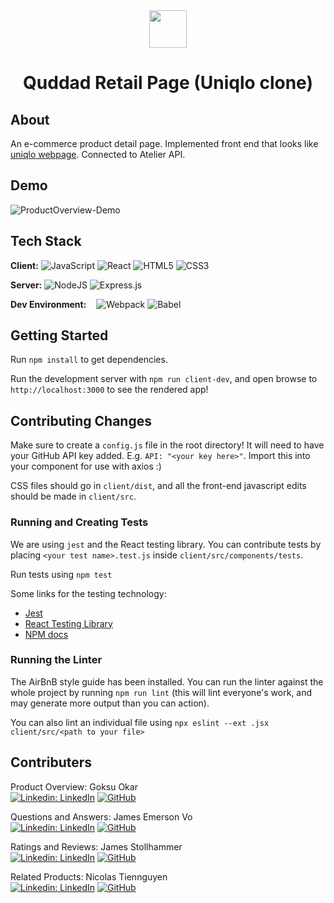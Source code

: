 <div align="center">
  <img src="./client/dist/img/app/quddad_Logo.png" style="height: 60px; width: 60px"/>
  <h1>Quddad Retail Page (Uniqlo clone)</h1>
</div>

## About
An e-commerce product detail page. Implemented front end that looks like [uniqlo webpage](https://www.uniqlo.com/).
Connected to Atelier API.

## Demo

![ProductOverview-Demo](https://github.com/friendsFEC/Uniqlo-Clone-Quddad/blob/60405285870a23da6470a9cbc7f6dd3fb30219e5/demos/overall-demo-gif.gif)

## Tech Stack

**Client:**
  ![JavaScript](https://img.shields.io/badge/javascript-%23323330.svg?style=for-the-badge&logo=javascript&logoColor=%23F7DF1E)
  ![React](https://img.shields.io/badge/react-%2320232a.svg?style=for-the-badge&logo=react&logoColor=%2361DAFB)
  ![HTML5](https://img.shields.io/badge/html5-%23E34F26.svg?style=for-the-badge&logo=html5&logoColor=white)
  ![CSS3](https://img.shields.io/badge/css3-%231572B6.svg?style=for-the-badge&logo=css3&logoColor=white)

**Server:**
  ![NodeJS](https://img.shields.io/badge/node.js-6DA55F?style=for-the-badge&logo=node.js&logoColor=white)
  ![Express.js](https://img.shields.io/badge/express.js-%23404d59.svg?style=for-the-badge&logo=express&logoColor=%2361DAFB)

  **Dev Environment:** &nbsp;&nbsp;
  ![Webpack](https://img.shields.io/badge/webpack-%238DD6F9.svg?style=for-the-badge&logo=webpack&logoColor=black)
  ![Babel](https://img.shields.io/badge/Babel-F9DC3e?style=for-the-badge&logo=babel&logoColor=black)


## Getting Started

Run `npm install` to get dependencies.

Run the development server with `npm run client-dev`, and open browse to
`http://localhost:3000` to see the rendered app!


## Contributing Changes

Make sure to create a `config.js` file in the root directory! It will need to
have your GitHub API key added. E.g. `API: "<your key here>"`. Import this into
your component for use with axios :)

CSS files should go in `client/dist`, and all the front-end javascript
edits should be made in `client/src`.

### Running and Creating Tests

We are using `jest` and the React testing library. You can contribute tests
by placing `<your test name>.test.js` inside `client/src/components/tests`.

Run tests using `npm test`

Some links for the testing technology:
* [Jest](https://jestjs.io/docs/getting-started)
* [React Testing Library](https://testing-library.com/docs/react-testing-library/intro/)
* [NPM docs](https://www.npmjs.com/package/@testing-library/react)


### Running the Linter

The AirBnB style guide has been installed. You can run the linter against
the whole project by running `npm run lint` (this will lint everyone's work,
and may generate more output than you can action).

You can also lint an individual file using
`npx eslint --ext .jsx client/src/<path to your file>`


## Contributers
Product Overview: Goksu Okar\
[![Linkedin: LinkedIn](https://img.shields.io/badge/linkedin-%230077B5.svg?style=for-the-badge&logo=linkedin&logoColor=white&link=https://www.linkedin.com/in/blake-lenhard/)](https://www.linkedin.com/in/goksu-okar-54028a231/)
[![GitHub](https://img.shields.io/badge/github-%23121011.svg?style=for-the-badge&logo=github&logoColor=white&link=https://github.com/Dieogenes)](https://github.com/GoksuOkar)


Questions and Answers: James Emerson Vo\
[![Linkedin: LinkedIn](https://img.shields.io/badge/linkedin-%230077B5.svg?style=for-the-badge&logo=linkedin&logoColor=white&link=https://www.linkedin.com/in/timothy-loo-a2492380/)](https://www.linkedin.com/in/james-emerson-1a0b5679/)
[![GitHub](https://img.shields.io/badge/github-%23121011.svg?style=for-the-badge&logo=github&logoColor=white&link=https://github.com/TimothyLoo)](https://github.com/jamesEmerson112)

Ratings and Reviews: James Stollhammer\
[![Linkedin: LinkedIn](https://img.shields.io/badge/linkedin-%230077B5.svg?style=for-the-badge&logo=linkedin&logoColor=white&link=https://www.linkedin.com/in/lbrian-phaml/)](https://www.linkedin.com/in/james-stolhammer/)
[![GitHub](https://img.shields.io/badge/github-%23121011.svg?style=for-the-badge&logo=github&logoColor=white&link=https://github.com/brianpham97)](https://github.com/stolinator)

Related Products: Nicolas Tiennguyen\
[![Linkedin: LinkedIn](https://img.shields.io/badge/linkedin-%230077B5.svg?style=for-the-badge&logo=linkedin&logoColor=white&link=https://www.linkedin.com/in/blake-lenhard/)](https://www.linkedin.com/in/nicolas--nguyen/)
[![GitHub](https://img.shields.io/badge/github-%23121011.svg?style=for-the-badge&logo=github&logoColor=white&link=https://github.com/Dieogenes)](https://github.com/nicolastiennguyen)
